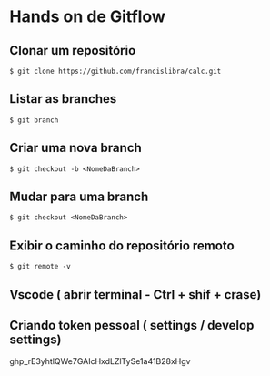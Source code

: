 # Hands on de Gitflow

## Clonar um repositório
```
$ git clone https://github.com/francislibra/calc.git
```
## Listar as branches
```
$ git branch
```
## Criar uma nova branch
```
$ git checkout -b <NomeDaBranch>
```
## Mudar para uma branch
```
$ git checkout <NomeDaBranch>
```
## Exibir o caminho do repositório remoto
```
$ git remote -v
```
## Vscode ( abrir terminal - Ctrl + shif + crase)
## Criando token pessoal ( settings / develop settings)



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



